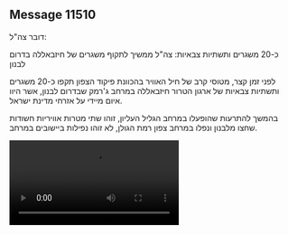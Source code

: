 ## Message 11510

דובר צה"ל:

כ-20 משגרים ותשתיות צבאיות: צה"ל ממשיך לתקוף משגרים של חיזבאללה בדרום לבנון

לפני זמן קצר, מטוסי קרב של חיל האוויר בהכוונת פיקוד הצפון תקפו כ-20 משגרים ותשתיות צבאיות של ארגון הטרור חיזבאללה במרחב ג'רמק שבדרום לבנון, אשר היוו איום מיידי על אזרחי מדינת ישראל.

בהמשך להתרעות שהופעלו במרחב הגליל העליון, זוהו שתי מטרות אוויריות חשודות שחצו מלבנון ונפלו במרחב צפון רמת הגולן, לא זוהו נפילות ביישובים במרחב.

![Video](https://data.iron-swords.co.il/2024/September/15/https://data.iron-swords.co.il/2024/September/15/11510/11510_media.mp4)
